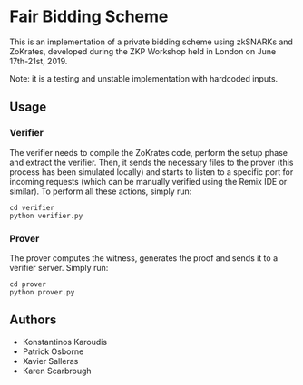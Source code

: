# Fair Bidding Scheme

This is an implementation of a private bidding scheme using zkSNARKs and ZoKrates, developed during the ZKP Workshop held in London on June 17th-21st, 2019.

Note: it is a testing and unstable implementation with hardcoded inputs.

## Usage

### Verifier

The verifier needs to compile the ZoKrates code, perform the setup phase and extract the verifier. Then, it sends the necessary files to the prover (this process has been simulated locally) and starts to listen to a specific port for incoming requests (which can be manually verified using the Remix IDE or similar). To perform all these actions, simply run:

```
cd verifier
python verifier.py
```

### Prover

The prover computes the witness, generates the proof and sends it to a verifier server. Simply run:

```
cd prover
python prover.py
```

## Authors

* Konstantinos Karoudis
* Patrick Osborne
* Xavier Salleras
* Karen Scarbrough


